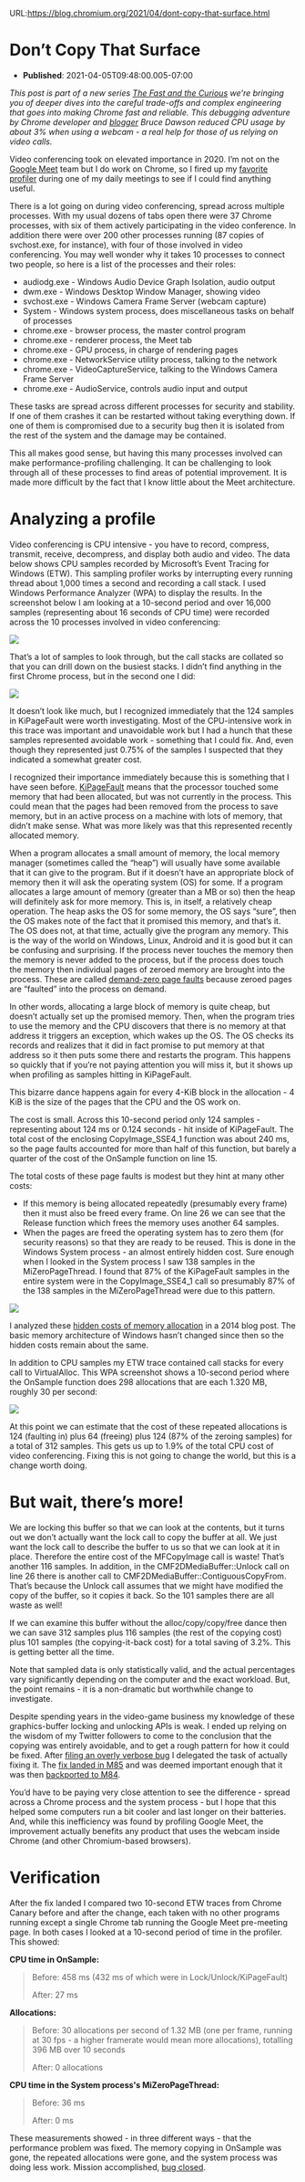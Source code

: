 URL:https://blog.chromium.org/2021/04/dont-copy-that-surface.html
# Don’t Copy That Surface
- **Published**: 2021-04-05T09:48:00.005-07:00
  
*This post is part of a new series [The Fast and the Curious](https://blog.chromium.org/search/label/the%20fast%20and%20the%20curious) we're bringing you of deeper dives into the careful trade-offs and complex engineering that goes into making Chrome fast and reliable. This debugging adventure by Chrome developer and [blogger](https://randomascii.wordpress.com/) Bruce Dawson reduced CPU usage by about 3% when using a webcam - a real help for those of us relying on video calls.*  

Video conferencing took on elevated importance in 2020. I’m not on the [Google Meet](https://meet.google.com/) team but I do work on Chrome, so I fired up my [favorite profiler](https://randomascii.wordpress.com/2015/09/24/etw-central/) during one of my daily meetings to see if I could find anything useful.  

There is a lot going on during video conferencing, spread across multiple processes. With my usual dozens of tabs open there were 37 Chrome processes, with six of them actively participating in the video conference. In addition there were over 200 other processes running (87 copies of svchost.exe, for instance), with four of those involved in video conferencing. You may well wonder why it takes 10 processes to connect two people, so here is a list of the processes and their roles:  
  

* audiodg.exe - Windows Audio Device Graph Isolation, audio output
* dwm.exe - Windows Desktop Window Manager, showing video
* svchost.exe - Windows Camera Frame Server (webcam capture)
* System - Windows system process, does miscellaneous tasks on behalf of processes
* chrome.exe - browser process, the master control program
* chrome.exe - renderer process, the Meet tab
* chrome.exe - GPU process, in charge of rendering pages
* chrome.exe - NetworkService utility process, talking to the network
* chrome.exe - VideoCaptureService, talking to the Windows Camera Frame Server
* chrome.exe - AudioService, controls audio input and output

  
These tasks are spread across different processes for security and stability. If one of them crashes it can be restarted without taking everything down. If one of them is compromised due to a security bug then it is isolated from the rest of the system and the damage may be contained.  
  
This all makes good sense, but having this many processes involved can make performance-profiling challenging. It can be challenging to look through all of these processes to find areas of potential improvement. It is made more difficult by the fact that I know little about the Meet architecture.

Analyzing a profile
===================

Video conferencing is CPU intensive - you have to record, compress, transmit, receive, decompress, and display both audio and video. The data below shows CPU samples recorded by Microsoft’s Event Tracing for Windows (ETW). This sampling profiler works by interrupting every running thread about 1,000 times a second and recording a call stack. I used Windows Performance Analyzer (WPA) to display the results. In the screenshot below I am looking at a 10-second period and over 16,000 samples (representing about 16 seconds of CPU time) were recorded across the 10 processes involved in video conferencing:

![](https://lh5.googleusercontent.com/jzlLM_kx9rWqLFCR7Y2PlvT2OGUPwSpS4caexwk05o7FVObNRdVOvRSnSLMZsuCEAjDM9e22UGr-XwTaf312_HwIp-gEgvCihj_yqxfauDSAXRjv9mNCuiY9DwU4TZco2x184EXocQ)

  
  
That’s a lot of samples to look through, but the call stacks are collated so that you can drill down on the busiest stacks. I didn’t find anything in the first Chrome process, but in the second one I did:

![](https://lh5.googleusercontent.com/u4U4H83xvkp9Rz8HITeRs4y8Xw5E7iZsHxmGrk6mNT3AHy7Djupl5VC387-XKEkeGeAZ0w66Xg-Xu8Q4EOpf2Yq8QdIhVUtitNUU47qIjcTftrGvJMvHd7FZRcV8M29EwRjRGFJFag)

  
It doesn’t look like much, but I recognized immediately that the 124 samples in KiPageFault were worth investigating. Most of the CPU-intensive work in this trace was important and unavoidable work but I had a hunch that these samples represented avoidable work - something that I could fix. And, even though they represented just 0.75% of the samples I suspected that they indicated a somewhat greater cost.  
  
I recognized their importance immediately because this is something that I have seen before. [KiPageFault](https://en.wikipedia.org/wiki/Demand_paging) means that the processor touched some memory that had been allocated, but was not currently in the process. This could mean that the pages had been removed from the process to save memory, but in an active process on a machine with lots of memory, that didn’t make sense. What was more likely was that this represented recently allocated memory.  
  
When a program allocates a small amount of memory, the local memory manager (sometimes called the “heap”) will usually have some available that it can give to the program. But if it doesn’t have an appropriate block of memory then it will ask the operating system (OS) for some. If a program allocates a large amount of memory (greater than a MB or so) then the heap will definitely ask for more memory. This is, in itself, a relatively cheap operation. The heap asks the OS for some memory, the OS says “sure”, then the OS makes note of the fact that it promised this memory, and that’s it. The OS does not, at that time, actually give the program any memory. This is the way of the world on Windows, Linux, Android and it is good but it can be confusing and surprising. If the process never touches the memory then the memory is never added to the process, but if the process does touch the memory then individual pages of zeroed memory are brought into the process. These are called [demand-zero page faults](https://stackoverflow.com/questions/5684365/what-causes-page-faults) because zeroed pages are “faulted” into the process on demand.  
  
In other words, allocating a large block of memory is quite cheap, but doesn’t actually set up the promised memory. Then, when the program tries to use the memory and the CPU discovers that there is no memory at that address it triggers an exception, which wakes up the OS. The OS checks its records and realizes that it did in fact promise to put memory at that address so it then puts some there and restarts the program. This happens so quickly that if you’re not paying attention you will miss it, but it shows up when profiling as samples hitting in KiPageFault.  
  
This bizarre dance happens again for every 4-KiB block in the allocation - 4 KiB is the size of the pages that the CPU and the OS work on.  
  
The cost is small. Across this 10-second period only 124 samples - representing about 124 ms or 0.124 seconds - hit inside of KiPageFault. The total cost of the enclosing CopyImage\_SSE4\_1 function was about 240 ms, so the page faults accounted for more than half of this function, but barely a quarter of the cost of the OnSample function on line 15.  
  
The total costs of these page faults is modest but they hint at many other costs:  

* If this memory is being allocated repeatedly (presumably every frame) then it must also be freed every frame. On line 26 we can see that the Release function which frees the memory uses another 64 samples.
* When the pages are freed the operating system has to zero them (for security reasons) so that they are ready to be reused. This is done in the Windows System process - an almost entirely hidden cost. Sure enough when I looked in the System process I saw 138 samples in the MiZeroPageThread. I found that 87% of the KiPageFault samples in the entire system were in the CopyImage\_SSE4\_1 call so presumably 87% of the 138 samples in the MiZeroPageThread were due to this pattern.

![](https://lh4.googleusercontent.com/sVhd7AxlSjSNpKZvB1TdSqDrN_rwdgnWKynCNwK8TBv6Re52SXmZsk3QPSP5sO8-nz0HDFF02nPOv1Ts-u8o41_jKOzBTuwNdwoeWRzJew7kWIAd2JzFlHBV8d2MipPFObKAl0SPkQ)

  
  
I analyzed these [hidden costs of memory allocation](https://randomascii.wordpress.com/2014/12/10/hidden-costs-of-memory-allocation/) in a 2014 blog post. The basic memory architecture of Windows hasn’t changed since then so the hidden costs remain about the same.  
  
In addition to CPU samples my ETW trace contained call stacks for every call to VirtualAlloc. This WPA screenshot shows a 10-second period where the OnSample function does 298 allocations that are each 1.320 MB, roughly 30 per second:  
  

![](https://lh6.googleusercontent.com/vJCAnXBCoeip77VshlRUB3aiIUr-imbJ8hOvxFdgRKTRNUcxElMNUgatIELYpGPfpgTwLtB-fOXgNjJgQrM7MwUb0PjW1KAft4efuf0hgVHD0XZld5rCRnknpAxHbRi5KgOJTHimlw)

  
At this point we can estimate that the cost of these repeated allocations is 124 (faulting in) plus 64 (freeing) plus 124 (87% of the zeroing samples) for a total of 312 samples. This gets us up to 1.9% of the total CPU cost of video conferencing. Fixing this is not going to change the world, but this is a change worth doing.

But wait, there’s more!
=======================

We are locking this buffer so that we can look at the contents, but it turns out we don’t actually want the lock call to copy the buffer at all. We just want the lock call to describe the buffer to us so that we can look at it in place. Therefore the entire cost of the MFCopyImage call is waste! That’s another 116 samples. In addition, in the CMF2DMediaBuffer::Unlock call on line 26 there is another call to CMF2DMediaBuffer::ContiguousCopyFrom. That’s because the Unlock call assumes that we might have modified the copy of the buffer, so it copies it back. So the 101 samples there are all waste as well!  
  
If we can examine this buffer without the alloc/copy/copy/free dance then we can save 312 samples plus 116 samples (the rest of the copying cost) plus 101 samples (the copying-it-back cost) for a total saving of 3.2%. This is getting better all the time.  
  
Note that sampled data is only statistically valid, and the actual percentages vary significantly depending on the computer and the exact workload. But, the point remains - it is a non-dramatic but worthwhile change to investigate.  
  
Despite spending years in the video-game business my knowledge of these graphics-buffer locking and unlocking APIs is weak. I ended up relying on the wisdom of my Twitter followers to come to the conclusion that the copying was entirely avoidable, and to get a rough pattern for how it could be fixed. After [filing an overly verbose bug](https://bugs.chromium.org/p/chromium/issues/detail?id=1071180) I delegated the task of actually fixing it. The [fix landed in M85](https://chromium-review.googlesource.com/c/chromium/src/+/2207580) and was deemed important enough that it was then [backported to M84](https://chromium-review.googlesource.com/c/chromium/src/+/2219172).  
  
You’d have to be paying very close attention to see the difference - spread across a Chrome process and the system process - but I hope that this helped some computers run a bit cooler and last longer on their batteries. And, while this inefficiency was found by profiling Google Meet, the improvement actually benefits any product that uses the webcam inside Chrome (and other Chromium-based browsers).

Verification
============

After the fix landed I compared two 10-second ETW traces from Chrome Canary before and after the change, each taken with no other programs running except a single Chrome tab running the Google Meet pre-meeting page. In both cases I looked at a 10-second period of time in the profiler. This showed:  
  
  
**CPU time in OnSample:**

> Before: 458 ms (432 ms of which were in Lock/Unlock/KiPageFault)
>
> After: 27 ms

**Allocations:**

> Before: 30 allocations per second of 1.32 MB (one per frame, running at 30 fps - a higher framerate would mean more allocations), totalling 396 MB over 10 seconds
>
> After: 0 allocations

**CPU time in the System process's MiZeroPageThread:**

> Before: 36 ms
>
> After: 0 ms

These measurements showed - in three different ways - that the performance problem was fixed. The memory copying in OnSample was gone, the repeated allocations were gone, and the system process was doing less work. Mission accomplished, [bug closed](https://bugs.chromium.org/p/chromium/issues/detail?id=1071180#c18).